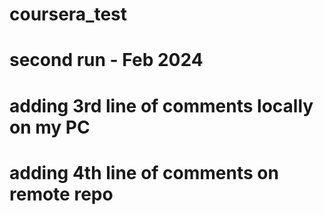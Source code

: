 # coursera_test
# second run - Feb 2024
# adding 3rd line of comments locally on my PC
# adding 4th line of comments on remote repo

